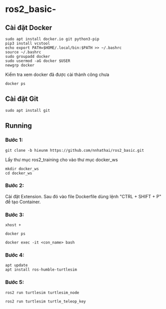# ros2_basic-
## Cài đặt Docker
```
sudo apt install docker.io git python3-pip
pip3 install vcstool
echo export PATH=$HOME/.local/bin:$PATH >> ~/.bashrc
source ~/.bashrc
sudo groupadd docker
sudo usermod -aG docker $USER
newgrp docker
```
Kiểm tra xem docker đã được cài thành công chưa
```
docker ps
```
## Cài đặt Git
```
sudo apt install git 
```
## Running
### Bước 1:
```
git clone -b hieunm https://github.com/nnhathai/ros2_basic.git
```
Lấy thư mục ros2_training cho vào thư mục docker_ws 
```
mkdir docker_ws
cd docker_ws
```
### Bước 2:
Cài đặt Extension. Sau đó vào file Dockerfile dùng lệnh "CTRL + SHIFT + P" để tạo Container.
### Bước 3: 
```
xhost +
```
```
docker ps
```
```
docker exec -it <con_name> bash
```
### Bước 4: 
```
apt update
apt install ros-humble-turtlesim
```
### Bước 5: 
```
ros2 run turtlesim turtlesim_node
```
```
ros2 run turtlesim turtle_teleop_key
```
